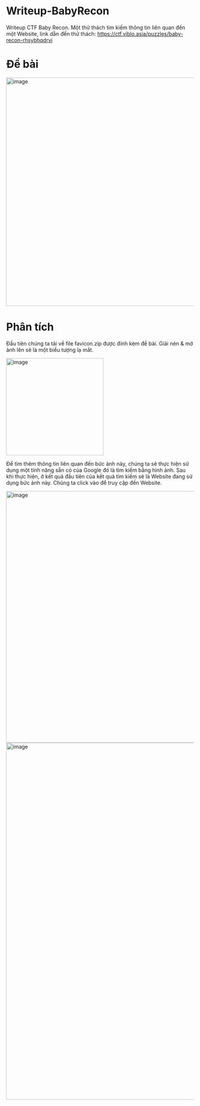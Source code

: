 # Writeup-BabyRecon
Writeup CTF Baby Recon. Một thử thách tìm kiếm thông tin liên quan đến một Website, link dẫn đến thử thách: https://ctf.viblo.asia/puzzles/baby-recon-rhsybhqdrvi

# Đề bài
<img width="614" alt="image" src="https://github.com/user-attachments/assets/b7efe23f-79a4-4727-852a-9316ff48c3ad" />

# Phân tích 
Đầu tiên chúng ta tải về file favicon.zip được đính kèm đề bài. Giải nén & mở ảnh lên sẽ là một biểu tượng lạ mắt.

<img width="261" alt="image" src="https://github.com/user-attachments/assets/b6fdbf0d-2b8d-427c-b1b3-294ba00eb33c" />

Để tìm thêm thông tin liên quan đến bức ảnh này, chúng ta sẽ thực hiện sử dụng một tính năng sẵn có của Google đó là tìm kiếm bằng hình ảnh. Sau khi thực hiện, ở kết quả đầu tiên của kết quả tìm kiếm sẽ là Website đang sử dụng bức ảnh này. Chúng ta click vào để truy cập đến Website.

<img width="676" alt="image" src="https://github.com/user-attachments/assets/8ef8aee7-30de-47fd-a620-a22e10f09749" />

<img width="959" alt="image" src="https://github.com/user-attachments/assets/9a1a8a7f-30a4-421e-bebf-89a1989e7361" />
